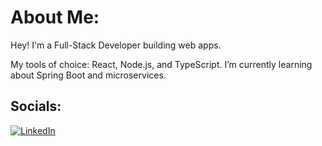 # About Me:
Hey! I'm a Full-Stack Developer building web apps.

My tools of choice: React, Node.js, and TypeScript.
I’m currently learning about Spring Boot and microservices.

## Socials:
[![LinkedIn](https://img.shields.io/badge/LinkedIn-%230077B5.svg?logo=linkedin&logoColor=white)](https://www.linkedin.com/in/adityayadav71/)

